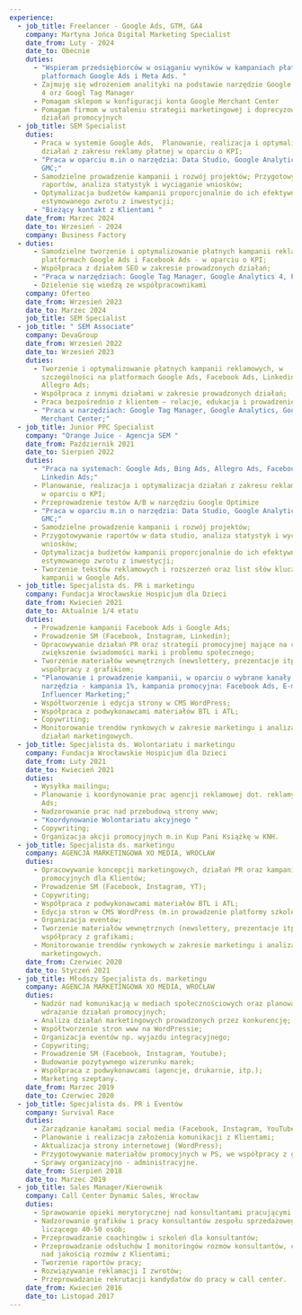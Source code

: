 ```yaml
---
experience:
  - job_title: Freelancer - Google Ads, GTM, GA4
    company: Martyna Jońca Digital Marketing Specialist
    date_from: Luty - 2024
    date_to: Obecnie
    duties:
      - "Wspieram przedsiębiorców w osiąganiu wyników w kampaniach płatnych na
        platformach Google Ads i Meta Ads. "
      - Zajmuję się wdrożeniem analityki na podstawie narzędzie Google Analytics
        4 orz Googl Tag Manager
      - Pomagam sklepom w konfiguracji konta Google Merchant Center
      - Pomagam firmom w ustaleniu strategii marketingowej i doprecyzowaniu
        działań promocyjnych
  - job_title: SEM Specialist
    duties:
      - Praca w systemie Google Ads,  Planowanie, realizacja i optymalizacja
        działań z zakresu reklamy płatnej w oparciu o KPI;
      - "Praca w oparciu m.in o narzędzia: Data Studio, Google Analytics 4, GTM,
        GMC;"
      - Samodzielne prowadzenie kampanii i rozwój projektów; Przygotowywanie
        raportów, analiza statystyk i wyciąganie wniosków;
      - Optymalizacja budżetów kampanii proporcjonalnie do ich efektywności i
        estymowanego zwrotu z inwestycji;
      - "Bieżący kontakt z Klientami "
    date_from: Marzec 2024
    date_to: Wrzesień - 2024
    company: Business Factory
  - duties:
      - Samodzielne tworzenie i optymalizowanie płatnych kampanii reklamowych na
        platformach Google Ads i Facebook Ads - w oparciu o KPI;
      - Współpraca z działem SEO w zakresie prowadzonych działań;
      - "Praca w narzędziach: Google Tag Manager, Google Analytics 4, Power Bi;"
      - Dzielenie się wiedzą ze współpracownikami
    company: Oferteo
    date_from: Wrzesień 2023
    date_to: Marzec 2024
    job_title: SEM Specialist
  - job_title: " SEM Associate"
    company: DevaGroup
    date_from: Wrzesień 2022
    date_to: Wrzesień 2023
    duties:
      - Tworzenie i optymalizowanie płatnych kampanii reklamowych, w
        szczególności na platformach Google Ads, Facebook Ads, Linkedin Ads i
        Allegro Ads;
      - Współpraca z innymi działami w zakresie prowadzonych działań;
      - Praca bezpośrednio z klientem – relacje, edukacja i prowadzenie działań;
      - "Praca w narzędziach: Google Tag Manager, Google Analytics, Google
        Merchant Center;"
  - job_title: Junior PPC Specialist
    company: "Orange Juice - Agencja SEM "
    date_from: Październik 2021
    date_to: Sierpień 2022
    duties:
      - "Praca na systemach: Google Ads, Bing Ads, Allegro Ads, Facebook Ads i
        Linkedin Ads;"
      - Planowanie, realizacja i optymalizacja działań z zakresu reklamy płatnej
        w oparciu o KPI;
      - Przeprowadzenie testów A/B w narzędziu Google Optimize
      - "Praca w oparciu m.in o narzędzia: Data Studio, Google Analytics, GTM,
        GMC;"
      - Samodzielne prowadzenie kampanii i rozwój projektów;
      - Przygotowywanie raportów w data studio, analiza statystyk i wyciąganie
        wniosków;
      - Optymalizacja budżetów kampanii proporcjonalnie do ich efektywności i
        estymowanego zwrotu z inwestycji;
      - Tworzenie tekstów reklamowych i rozszerzeń oraz list słów kluczowych do
        kampanii w Google Ads.
  - job_title: Specjalista ds. PR i marketingu
    company: Fundacja Wrocławskie Hospicjum dla Dzieci
    date_from: Kwiecień 2021
    date_to: Aktualnie 1/4 etatu
    duties:
      - Prowadzenie kampanii Facebook Ads i Google Ads;
      - Prowadzenie SM (Facebook, Instagram, Linkedin);
      - Opracowywanie działań PR oraz strategii promocyjnej mające na celu
        zwiększenie świadomości marki i problemu społecznego;
      - Tworzenie materiałów wewnętrznych (newslettery, prezentacje itp.) we
        współpracy z grafikiem;
      - "Planowanie i prowadzenie kampanii, w oparciu o wybrane kanały i
        narzędzia - kampania 1%, kampania promocyjna: Facebook Ads, E-mail,
        Influencer Marketing;"
      - Współtworzenie i edycja strony w CMS WordPress;
      - Współpraca z podwykonawcami materiałów BTL i ATL;
      - Copywriting;
      - Monitorowanie trendów rynkowych w zakresie marketingu i analiza
        działań marketingowych.
  - job_title: Specjalista ds. Wolontariatu i marketingu
    company: Fundacja Wrocławskie Hospicjum dla Dzieci
    date_from: Luty 2021
    date_to: Kwiecień 2021
    duties:
      - Wysyłka mailingu;
      - Planowanie i koordynowanie prac agencji reklamowej dot. reklamy w Google
        Ads;
      - Nadzorowanie prac nad przebudową strony www;
      - "Koordynowanie Wolontariatu akcyjnego "
      - Copywriting;
      - Organizacja akcji promocyjnych m.in Kup Pani Książkę w KNH.
  - job_title: Specjalista ds. marketingu
    company: AGENCJA MARKETINGOWA XO MEDIA, WROCŁAW
    duties:
      - Opracowywanie koncepcji marketingowych, działań PR oraz kampanii
        promocyjnych dla Klientów;
      - Prowadzenie SM (Facebook, Instagram, YT);
      - Copywriting;
      - Współpraca z podwykonawcami materiałów BTL i ATL;
      - Edycja stron w CMS WordPress (m.in prowadzenie platformy szkoleniowej)
      - Organizacja eventów;
      - Tworzenie materiałów wewnętrznych (newslettery, prezentacje itp.) we
        współpracy z grafikami;
      - Monitorowanie trendów rynkowych w zakresie marketingu i analiza działań
        marketingowych.
    date_from: Czerwiec 2020
    date_to: Styczeń 2021
  - job_title: Młodszy Specjalista ds. marketingu
    company: AGENCJA MARKETINGOWA XO MEDIA, WROCŁAW
    duties:
      - Nadzór nad komunikacją w mediach społecznościowych oraz planowanie i
        wdrażanie działań promocyjnych;
      - Analiza działań marketingowych prowadzonych przez konkurencję;
      - Współtworzenie stron www na WordPressie;
      - Organizacja eventów np. wyjazdu integracyjnego;
      - Copywriting;
      - Prowadzenie SM (Facebook, Instagram, Youtube);
      - Budowanie pozytywnego wizerunku marek;
      - Współpraca z podwykonawcami (agencje, drukarnie, itp.);
      - Marketing szeptany.
    date_from: Marzec 2019
    date_to: Czerwiec 2020
  - job_title: Specjalista ds. PR i Eventów
    company: Survival Race
    duties:
      - Zarządzanie kanałami social media (Facebook, Instagram, YouTube);
      - Planowanie i realizacja założenia komunikacji z Klientami;
      - Aktualizacja strony internetowej (WordPress);
      - Przygotowywanie materiałów promocyjnych w PS, we współpracy z grafikiem;
      - Sprawy organizacyjno - administracyjne.
    date_from: Sierpień 2018
    date_to: Marzec 2019
  - job_title: Sales Manager/Kierownik
    company: Call Center Dynamic Sales, Wrocław
    duties:
      - Sprawowanie opieki merytorycznej nad konsultantami pracującymi w CC;
      - Nadzorowanie grafików i pracy konsultantów zespołu sprzedażowego
        liczącego 40-50 osób;
      - Przeprowadzanie coachingów i szkoleń dla konsultantów;
      - Przeprowadzanie odsłuchów I monitoringów rozmów konsultantów, czuwanie
        nad jakością rozmów z Klientami;
      - Tworzenie raportów pracy;
      - Rozwiązywanie reklamacji I zwrotów;
      - Przeprowadzanie rekrutacji kandydatów do pracy w call center.
    date_from: Kwiecień 2016
    date_to: Listopad 2017
---
```

